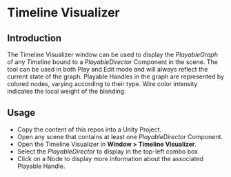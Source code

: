 # Timeline Visualizer #
## Introduction ##
The Timeline Visualizer window can be used to display the *PlayableGraph* of any *Timeline* bound to a *PlayableDirector* Component in the scene.
The tool can be used in both Play and Edit mode and will always reflect the current state of the graph.
Playable Handles in the graph are represented by colored nodes, varying according to their type. Wire color intensity indicates the local weight of the blending.
## Usage ##
- Copy the content of this repos into a Unity Project.
- Open any scene that contains at least one *PlayableDirector* Component.
- Open the Timeline Visualizer in **Window > Timeline Visualizer**.
- Select the *PlayableDirector* to display in the top-left combo box.
- Click on a Node to display more information about the associated Playable Handle.
